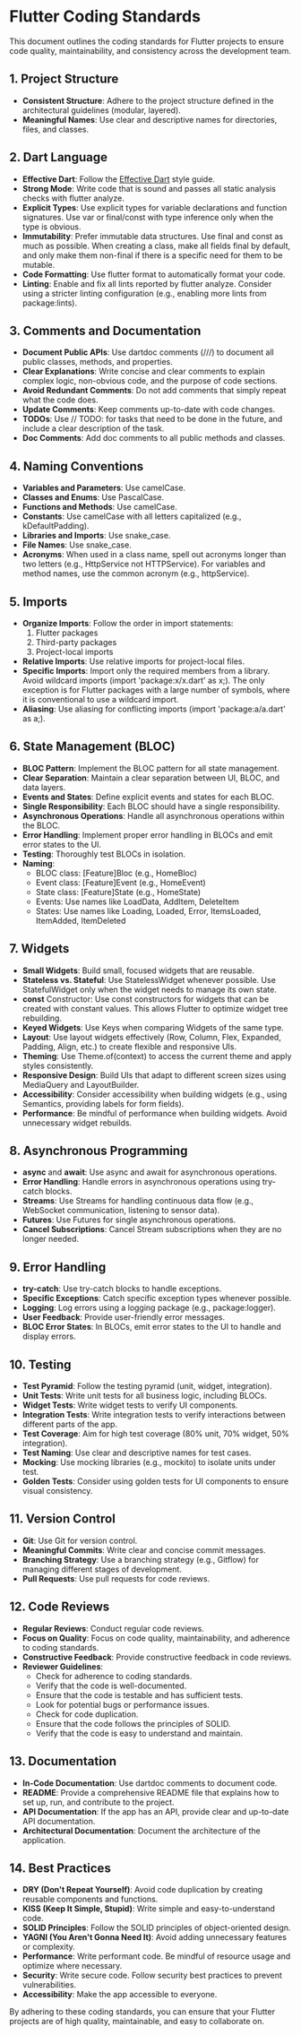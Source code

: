 # **Flutter Coding Standards**

This document outlines the coding standards for Flutter projects to ensure code quality, maintainability, and consistency across the development team.

## **1\. Project Structure**

* **Consistent Structure**: Adhere to the project structure defined in the architectural guidelines (modular, layered).  
* **Meaningful Names**: Use clear and descriptive names for directories, files, and classes.

## **2\. Dart Language**

* **Effective Dart**: Follow the [Effective Dart](https://dart.dev/effective-dart) style guide.  
* **Strong Mode**: Write code that is sound and passes all static analysis checks with flutter analyze.  
* **Explicit Types**: Use explicit types for variable declarations and function signatures. Use var or final/const with type inference only when the type is obvious.  
* **Immutability**: Prefer immutable data structures. Use final and const as much as possible. When creating a class, make all fields final by default, and only make them non-final if there is a specific need for them to be mutable.  
* **Code Formatting**: Use flutter format to automatically format your code.  
* **Linting**: Enable and fix all lints reported by flutter analyze. Consider using a stricter linting configuration (e.g., enabling more lints from package:lints).

## **3\. Comments and Documentation**

* **Document Public APIs**: Use dartdoc comments (///) to document all public classes, methods, and properties.  
* **Clear Explanations**: Write concise and clear comments to explain complex logic, non-obvious code, and the purpose of code sections.  
* **Avoid Redundant Comments**: Do not add comments that simply repeat what the code does.  
* **Update Comments**: Keep comments up-to-date with code changes.  
* **TODOs**: Use // TODO: for tasks that need to be done in the future, and include a clear description of the task.  
* **Doc Comments**: Add doc comments to all public methods and classes.

## **4\. Naming Conventions**

* **Variables and Parameters**: Use camelCase.  
* **Classes and Enums**: Use PascalCase.  
* **Functions and Methods**: Use camelCase.  
* **Constants**: Use camelCase with all letters capitalized (e.g., kDefaultPadding).  
* **Libraries and Imports**: Use snake\_case.  
* **File Names**: Use snake\_case.  
* **Acronyms**: When used in a class name, spell out acronyms longer than two letters (e.g., HttpService not HTTPService). For variables and method names, use the common acronym (e.g., httpService).

## **5\. Imports**

* **Organize Imports**: Follow the order in import statements:  
  1. Flutter packages  
  2. Third-party packages  
  3. Project-local imports  
* **Relative Imports**: Use relative imports for project-local files.  
* **Specific Imports**: Import only the required members from a library. Avoid wildcard imports (import 'package:x/x.dart' as x;). The only exception is for Flutter packages with a large number of symbols, where it is conventional to use a wildcard import.  
* **Aliasing**: Use aliasing for conflicting imports (import 'package:a/a.dart' as a;).

## **6\. State Management (BLOC)**

* **BLOC Pattern**: Implement the BLOC pattern for all state management.  
* **Clear Separation**: Maintain a clear separation between UI, BLOC, and data layers.  
* **Events and States**: Define explicit events and states for each BLOC.  
* **Single Responsibility**: Each BLOC should have a single responsibility.  
* **Asynchronous Operations**: Handle all asynchronous operations within the BLOC.  
* **Error Handling**: Implement proper error handling in BLOCs and emit error states to the UI.  
* **Testing**: Thoroughly test BLOCs in isolation.  
* **Naming**:  
  * BLOC class: \[Feature\]Bloc (e.g., HomeBloc)  
  * Event class: \[Feature\]Event (e.g., HomeEvent)  
  * State class: \[Feature\]State (e.g., HomeState)  
  * Events: Use names like LoadData, AddItem, DeleteItem  
  * States: Use names like Loading, Loaded, Error, ItemsLoaded, ItemAdded, ItemDeleted

## **7\. Widgets**

* **Small Widgets**: Build small, focused widgets that are reusable.  
* **Stateless vs. Stateful**: Use StatelessWidget whenever possible. Use StatefulWidget only when the widget needs to manage its own state.  
* **const** Constructor: Use const constructors for widgets that can be created with constant values. This allows Flutter to optimize widget tree rebuilding.  
* **Keyed Widgets**: Use Keys when comparing Widgets of the same type.  
* **Layout**: Use layout widgets effectively (Row, Column, Flex, Expanded, Padding, Align, etc.) to create flexible and responsive UIs.  
* **Theming**: Use Theme.of(context) to access the current theme and apply styles consistently.  
* **Responsive Design**: Build UIs that adapt to different screen sizes using MediaQuery and LayoutBuilder.  
* **Accessibility**: Consider accessibility when building widgets (e.g., using Semantics, providing labels for form fields).  
* **Performance**: Be mindful of performance when building widgets. Avoid unnecessary widget rebuilds.

## **8\. Asynchronous Programming**

* **async** and **await**: Use async and await for asynchronous operations.  
* **Error Handling**: Handle errors in asynchronous operations using try-catch blocks.  
* **Streams**: Use Streams for handling continuous data flow (e.g., WebSocket communication, listening to sensor data).  
* **Futures**: Use Futures for single asynchronous operations.  
* **Cancel Subscriptions**: Cancel Stream subscriptions when they are no longer needed.

## **9\. Error Handling**

* **try-catch**: Use try-catch blocks to handle exceptions.  
* **Specific Exceptions**: Catch specific exception types whenever possible.  
* **Logging**: Log errors using a logging package (e.g., package:logger).  
* **User Feedback**: Provide user-friendly error messages.  
* **BLOC Error States**: In BLOCs, emit error states to the UI to handle and display errors.

## **10\. Testing**

* **Test Pyramid**: Follow the testing pyramid (unit, widget, integration).  
* **Unit Tests**: Write unit tests for all business logic, including BLOCs.  
* **Widget Tests**: Write widget tests to verify UI components.  
* **Integration Tests**: Write integration tests to verify interactions between different parts of the app.  
* **Test Coverage**: Aim for high test coverage (80% unit, 70% widget, 50% integration).  
* **Test Naming**: Use clear and descriptive names for test cases.  
* **Mocking**: Use mocking libraries (e.g., mockito) to isolate units under test.  
* **Golden Tests**: Consider using golden tests for UI components to ensure visual consistency.

## **11\. Version Control**

* **Git**: Use Git for version control.  
* **Meaningful Commits**: Write clear and concise commit messages.  
* **Branching Strategy**: Use a branching strategy (e.g., Gitflow) for managing different stages of development.  
* **Pull Requests**: Use pull requests for code reviews.

## **12\. Code Reviews**

* **Regular Reviews**: Conduct regular code reviews.  
* **Focus on Quality**: Focus on code quality, maintainability, and adherence to coding standards.  
* **Constructive Feedback**: Provide constructive feedback in code reviews.  
* **Reviewer Guidelines**:  
  * Check for adherence to coding standards.  
  * Verify that the code is well-documented.  
  * Ensure that the code is testable and has sufficient tests.  
  * Look for potential bugs or performance issues.  
  * Check for code duplication.  
  * Ensure that the code follows the principles of SOLID.  
  * Verify that the code is easy to understand and maintain.

## **13\. Documentation**

* **In-Code Documentation**: Use dartdoc comments to document code.  
* **README**: Provide a comprehensive README file that explains how to set up, run, and contribute to the project.  
* **API Documentation**: If the app has an API, provide clear and up-to-date API documentation.  
* **Architectural Documentation**: Document the architecture of the application.

## **14\. Best Practices**

* **DRY (Don't Repeat Yourself)**: Avoid code duplication by creating reusable components and functions.  
* **KISS (Keep It Simple, Stupid)**: Write simple and easy-to-understand code.  
* **SOLID Principles**: Follow the SOLID principles of object-oriented design.  
* **YAGNI (You Aren't Gonna Need It)**: Avoid adding unnecessary features or complexity.  
* **Performance**: Write performant code. Be mindful of resource usage and optimize where necessary.  
* **Security**: Write secure code. Follow security best practices to prevent vulnerabilities.  
* **Accessibility**: Make the app accessible to everyone.

By adhering to these coding standards, you can ensure that your Flutter projects are of high quality, maintainable, and easy to collaborate on.